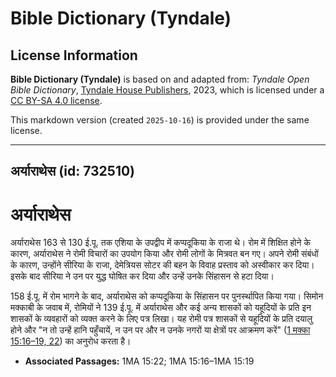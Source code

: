 # Bible Dictionary (Tyndale)

## License Information

**Bible Dictionary (Tyndale)** is based on and adapted from: _Tyndale Open Bible Dictionary_, [Tyndale House Publishers](https://tyndaleopenresources.com/), 2023, which is licensed under a [CC BY-SA 4.0 license](https://creativecommons.org/licenses/by-sa/4.0/legalcode.en).

This markdown version (created `2025-10-16`) is provided under the same license.



--------------------------------

## अर्याराथेस (id: 732510)

अर्याराथेस
==========

अर्याराथेस 163 से 130 ई.पू. तक एशिया के उपद्वीप में कप्पदूकिया के राजा थे। रोम में शिक्षित होने के कारण, अर्याराथेस ने रोमी विचारों का उपयोग किया और रोमी लोगों के मित्रवत बन गए। अपने रोमी संबंधों के कारण, उन्होंने सीरिया के राजा, देमेत्रियस सोटर की बहन के विवाह प्रस्ताव को अस्वीकार कर दिया। इसके बाद सीरिया ने उन पर युद्ध घोषित कर दिया और उन्हें उनके सिंहासन से हटा दिया।

158 ई.पू. में रोम भागने के बाद, अर्याराथेस को कप्पदूकिया के सिंहासन पर पुनर्स्थापित किया गया। सिमोन मक्काबी के जवाब में, रोमियों ने 139 ई.पू. में अर्याराथेस और कई अन्य शासकों को यहूदियों के प्रति इन शासकों के व्यवहारों को व्यक्त करने के लिए पत्र लिखा। यह रोमी पत्र शासकों से यहूदियों के प्रति दयालु होने और "न तो उन्हें हानि पहुँचायें, न उन पर और न उनके नगरों या क्षेत्रों पर आक्रमण करें" ([1 मक्का 15:16–19, 22](https://ref.ly/1Macc15:16-1Macc15:19,1Macc15:22)) का अनुरोध करता है।

* **Associated Passages:** 1MA 15:22; 1MA 15:16–1MA 15:19

